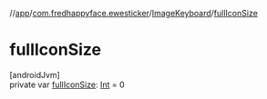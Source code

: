 //[app](../../../index.md)/[com.fredhappyface.ewesticker](../index.md)/[ImageKeyboard](index.md)/[fullIconSize](full-icon-size.md)

# fullIconSize

[androidJvm]\
private var [fullIconSize](full-icon-size.md): [Int](https://kotlinlang.org/api/latest/jvm/stdlib/kotlin/-int/index.html) = 0
